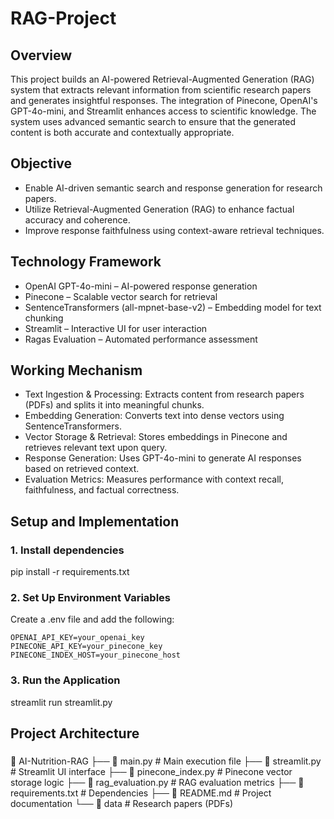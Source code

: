 # RAG-Project

## Overview
This project builds an AI-powered Retrieval-Augmented Generation (RAG) system that extracts relevant information from scientific research papers and generates insightful responses. The integration of Pinecone, OpenAI's GPT-4o-mini, and Streamlit enhances access to scientific knowledge. The system uses advanced semantic search to ensure that the generated content is both accurate and contextually appropriate.

## Objective
- Enable AI-driven semantic search and response generation for research papers.
- Utilize Retrieval-Augmented Generation (RAG) to enhance factual accuracy and coherence.
- Improve response faithfulness using context-aware retrieval techniques.

## Technology Framework
- OpenAI GPT-4o-mini – AI-powered response generation
- Pinecone – Scalable vector search for retrieval
- SentenceTransformers (all-mpnet-base-v2) – Embedding model for text chunking
- Streamlit – Interactive UI for user interaction
- Ragas Evaluation – Automated performance assessment

## Working Mechanism
- Text Ingestion & Processing: Extracts content from research papers (PDFs) and splits it into meaningful chunks.
- Embedding Generation: Converts text into dense vectors using SentenceTransformers.
- Vector Storage & Retrieval: Stores embeddings in Pinecone and retrieves relevant text upon query.
- Response Generation: Uses GPT-4o-mini to generate AI responses based on retrieved context.
- Evaluation Metrics: Measures performance with context recall, faithfulness, and factual correctness.

## Setup and Implementation
### 1. Install dependencies
   pip install -r requirements.txt

### 2. Set Up Environment Variables
   Create a .env file and add the following:

    OPENAI_API_KEY=your_openai_key
    PINECONE_API_KEY=your_pinecone_key
    PINECONE_INDEX_HOST=your_pinecone_host

### 3. Run the Application
   streamlit run streamlit.py

## Project Architecture
### 
📂 AI-Nutrition-RAG
├── 📄 main.py            # Main execution file
├── 📄 streamlit.py       # Streamlit UI interface
├── 📄 pinecone_index.py  # Pinecone vector storage logic
├── 📄 rag_evaluation.py  # RAG evaluation metrics
├── 📄 requirements.txt   # Dependencies
├── 📄 README.md          # Project documentation
└── 📂 data               # Research papers (PDFs)
